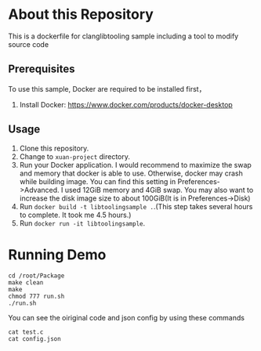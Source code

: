 # About this Repository
This is a dockerfile for clanglibtooling sample including a tool to modify source code


Prerequisites  
---------------------------------------  
To use this sample, Docker are required to be installed first，  
1. Install Docker: https://www.docker.com/products/docker-desktop

Usage  
--------------------------------------  
1. Clone this repository.
2. Change to `xuan-project` directory.
3. Run your Docker application. I would recommend to maximize the swap and memory that docker is able to use. Otherwise, docker may crash while building image. You can find this setting in Preferences->Advanced. I used 12GiB memory and 4GiB swap. You may also want to increase the disk image size to about 100GiB(It is in Preferences->Disk)
4. Run `docker build -t libtoolingsample .`.(This step takes several hours to complete. It took me 4.5 hours.)
5. Run `docker run -it libtoolingsample`.

# Running Demo

```
cd /root/Package
make clean
make
chmod 777 run.sh
./run.sh
```

You can see the oiriginal code and json config by using these commands
```
cat test.c
cat config.json
```


